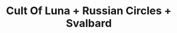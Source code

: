 ---
layout: post
category: concert
title: Cult Of Luna + Russian Circles + Svalbard
artists: 
- Cult Of Luna
- Russian Circles
- Svalbard
place: 
- L'Olympia
country: France
city: Paris
---